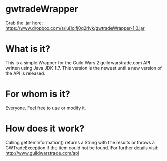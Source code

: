 gwtradeWrapper
===============
Grab the .jar here: https://www.dropbox.com/s/iuj1olfj0q2rlyk/gwtradeWrapper-1.0.jar

What is it?
===========
This is a simple Wrapper for the Guild Wars 2 guildwarstrade.com API written using Java JDK 1.7. 
This version is the newest until a new version of the API is released.

For whom is it?
===============
Everyone. Feel free to use or modify it.

How does it work?
================
Calling getItemInformation() returns a String with the results or throws a GWTradeException if the item could not be found.
For further details visit: http://www.guildwarstrade.com/api